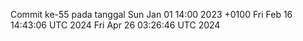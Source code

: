 Commit ke-55 pada tanggal Sun Jan 01 14:00 2023 +0100
Fri Feb 16 14:43:06 UTC 2024
Fri Apr 26 03:26:46 UTC 2024
